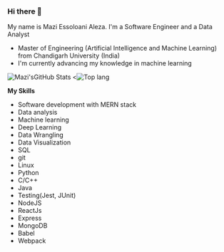 ### Hi there 👋
My name is Mazi Essoloani Aleza.
I'm a Software Engineer and a Data Analyst

- Master of Engineering (Artificial Intelligence and Machine Learning) from Chandigarh University (India)
- I'm currently advancing my knowledge in machine learning


<!-- **Reachme via**
`[WEBSITE](https://marcelaleza1.github.io/portfolio)`  -->
<!--
**MarcelAleza1/MarcelAleza1** is a ✨ _special_ ✨ repository because its `README.md` (this file) appears on your GitHub profile.

Here are some ideas to get you started:

- 🔭 I’m currently working on ...
- 🌱 I’m currently learning ...
- 👯 I’m looking to collaborate on ...
- 🤔 I’m looking for help with ...
- 💬 Ask me about ...
- 📫 How to reach me: ...
- 😄 Pronouns: ...
- ⚡ Fun fact: ...
-->
![Mazi'sGitHub Stats](https://github-readme-stats.vercel.app/api?username=MarcelAleza1&theme=radical)
<![Top lang](https://github-readme-stats.vercel.app/api/top-langs?username=MarcelAleza1&layout=compact)

**My Skills**
- Software development with MERN stack
- Data analysis
- Machine learning
- Deep Learning
- Data Wrangling
- Data Visualization
- SQL
- git
- Linux
- Python
- C/C++
- Java
- Testing(Jest, JUnit)
- NodeJS
- ReactJs
- Express
- MongoDB
- Babel
- Webpack
